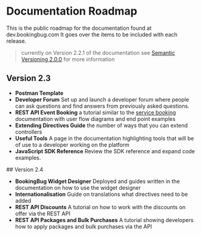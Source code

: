 # Documentation Roadmap
This is the public roadmap for the documentation found at dev.bookingbug.com It goes over the items to be included with each release.

> currently on Version 2.2.1 of the documentation see [Semantic Versioning 2.0.0](http://semver.org/) for more information

## Version 2.3

- **Postman Template**
- **Developer Forum** Set up and launch a developer forum where people can ask questions and find answers from previously asked questions.
- **REST API Event Booking** a tutorial similar to the [service booking](https://dev.bookingbug.com/docs/rest-api/service-booking)  documentation with user flow diagrams and end point examples
- **Extending Directives Guide** the number of ways that you can extend controllers
- **Useful Tools** A page in the documentation highlighting tools that will be of use to a developer working on the platform
- **JavaScript SDK Reference** Review the SDK reference and expand code examples.

## Version 2.4

- **BookingBug Widget Designer** Deployed and guides written in the documentation on how to use the widget designer
- **Internationalisation** Guide on translations what directives need to be added
- **REST API Discounts** A tutorial on how to work with the discounts on offer via the REST API
- **REST API Packages and Bulk Purchases** A tutorial showing developers how to apply packages and bulk purchases via the API
